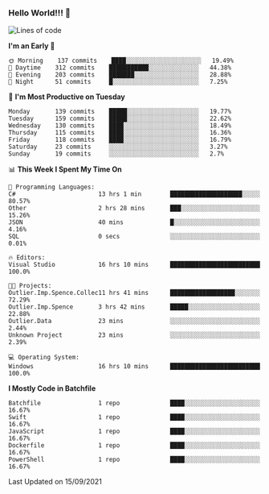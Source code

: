 ### Hello World!!! 👋

<!--
**kekotek/kekotek** is a ✨ _special_ ✨ repository because its `README.md` (this file) appears on your GitHub profile.

Here are some ideas to get you started:

- 🔭 I’m currently working on ...
- 🌱 I’m currently learning ...
- 👯 I’m looking to collaborate on ...
- 🤔 I’m looking for help with ...
- 💬 Ask me about ...
- 📫 How to reach me: ...
- 😄 Pronouns: ...
- ⚡ Fun fact: ...
-->

<!--START_SECTION:waka-->
![Lines of code](https://img.shields.io/badge/From%20Hello%20World%20I%27ve%20Written-18753%20lines%20of%20code-blue)

**I'm an Early 🐤** 

```text
🌞 Morning    137 commits    ████░░░░░░░░░░░░░░░░░░░░░   19.49% 
🌆 Daytime    312 commits    ███████████░░░░░░░░░░░░░░   44.38% 
🌃 Evening    203 commits    ███████░░░░░░░░░░░░░░░░░░   28.88% 
🌙 Night      51 commits     █░░░░░░░░░░░░░░░░░░░░░░░░   7.25%

```
📅 **I'm Most Productive on Tuesday** 

```text
Monday       139 commits    █████░░░░░░░░░░░░░░░░░░░░   19.77% 
Tuesday      159 commits    █████░░░░░░░░░░░░░░░░░░░░   22.62% 
Wednesday    130 commits    ████░░░░░░░░░░░░░░░░░░░░░   18.49% 
Thursday     115 commits    ████░░░░░░░░░░░░░░░░░░░░░   16.36% 
Friday       118 commits    ████░░░░░░░░░░░░░░░░░░░░░   16.79% 
Saturday     23 commits     ░░░░░░░░░░░░░░░░░░░░░░░░░   3.27% 
Sunday       19 commits     ░░░░░░░░░░░░░░░░░░░░░░░░░   2.7%

```


📊 **This Week I Spent My Time On** 

```text
💬 Programming Languages: 
C#                       13 hrs 1 min        ████████████████████░░░░░   80.57% 
Other                    2 hrs 28 mins       ███░░░░░░░░░░░░░░░░░░░░░░   15.26% 
JSON                     40 mins             █░░░░░░░░░░░░░░░░░░░░░░░░   4.16% 
SQL                      0 secs              ░░░░░░░░░░░░░░░░░░░░░░░░░   0.01%

🔥 Editors: 
Visual Studio            16 hrs 10 mins      █████████████████████████   100.0%

🐱‍💻 Projects: 
Outlier.Imp.Spence.Collec11 hrs 41 mins      ██████████████████░░░░░░░   72.29% 
Outlier.Imp.Spence       3 hrs 42 mins       █████░░░░░░░░░░░░░░░░░░░░   22.88% 
Outlier.Data             23 mins             ░░░░░░░░░░░░░░░░░░░░░░░░░   2.44% 
Unknown Project          23 mins             ░░░░░░░░░░░░░░░░░░░░░░░░░   2.39%

💻 Operating System: 
Windows                  16 hrs 10 mins      █████████████████████████   100.0%

```

**I Mostly Code in Batchfile** 

```text
Batchfile                1 repo              ████░░░░░░░░░░░░░░░░░░░░░   16.67% 
Swift                    1 repo              ████░░░░░░░░░░░░░░░░░░░░░   16.67% 
JavaScript               1 repo              ████░░░░░░░░░░░░░░░░░░░░░   16.67% 
Dockerfile               1 repo              ████░░░░░░░░░░░░░░░░░░░░░   16.67% 
PowerShell               1 repo              ████░░░░░░░░░░░░░░░░░░░░░   16.67%

```



 Last Updated on 15/09/2021
<!--END_SECTION:waka-->
